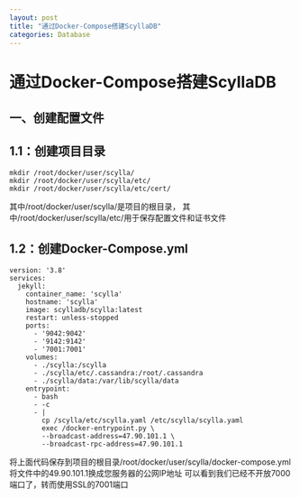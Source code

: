 ```yaml
---
layout: post
title: "通过Docker-Compose搭建ScyllaDB"
categories: Database
---
```


# 通过Docker-Compose搭建ScyllaDB

## 一、创建配置文件
## 1.1：创建项目目录
```
mkdir /root/docker/user/scylla/
mkdir /root/docker/user/scylla/etc/
mkdir /root/docker/user/scylla/etc/cert/
```
其中/root/docker/user/scylla/是项目的根目录，
其中/root/docker/user/scylla/etc/用于保存配置文件和证书文件

## 1.2：创建Docker-Compose.yml
```
version: '3.8'
services:
  jekyll:
    container_name: 'scylla'
    hostname: 'scylla'
    image: scylladb/scylla:latest
    restart: unless-stopped
    ports:
      - '9042:9042'
      - '9142:9142'
      - '7001:7001'
    volumes:
      - ./scylla:/scylla
      - ./scylla/etc/.cassandra:/root/.cassandra
      - ./scylla/data:/var/lib/scylla/data
    entrypoint:
      - bash
      - -c
      - |
        cp /scylla/etc/scylla.yaml /etc/scylla/scylla.yaml
        exec /docker-entrypoint.py \
        --broadcast-address=47.90.101.1 \
        --broadcast-rpc-address=47.90.101.1
```
将上面代码保存到项目的根目录/root/docker/user/scylla/docker-compose.yml
将文件中的49.90.101.1换成您服务器的公网IP地址
可以看到我们已经不开放7000端口了，转而使用SSL的7001端口
